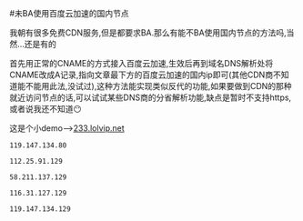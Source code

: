 #未BA使用百度云加速的国内节点

我朝有很多免费CDN服务,但是都要求BA.那么有能不BA使用国内节点的方法吗,当然...还是有的

首先用正常的CNAME的方式接入百度云加速,生效后再到域名DNS解析处将CNAME改成A记录,指向文章最下方的百度云加速的国内ip即可(其他CDN商不知道能不能用此法,没试过),这种方法能实现类似反代的功能,如果要做到CDN的那种就近访问节点的话,可以试试某些DNS商的分省解析功能,缺点是暂时不支持https,或者说我还不知道😶

这是个小demo-->[233.lolvip.net](http://233.lolvip.net/)

`119.147.134.80`

`112.25.91.129`

`58.211.137.129`

`116.31.127.129`

`119.147.134.129`
